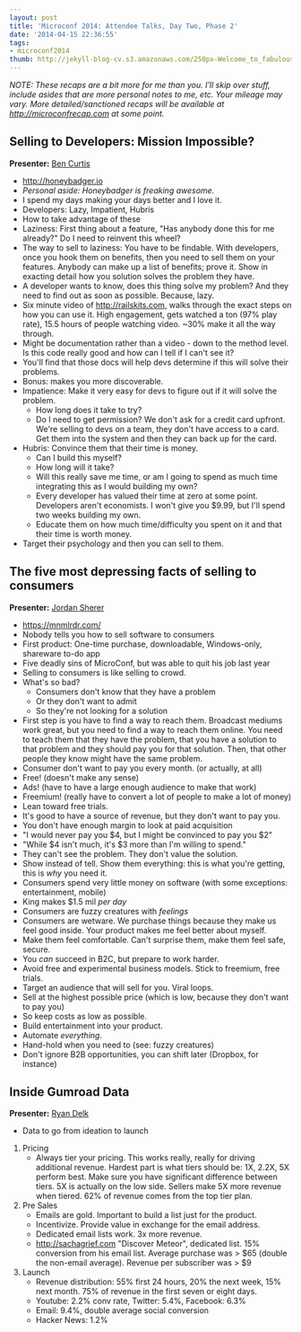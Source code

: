 ```yaml
---
layout: post
title: 'Microconf 2014: Attendee Talks, Day Two, Phase 2'
date: '2014-04-15 22:36:55'
tags:
- microconf2014
thumb: http://jekyll-blog-cv.s3.amazonaws.com/250px-Welcome_to_fabulous_las_vegas_sign.jpg
---
```


_NOTE: These recaps are a bit more for me than you. I’ll skip over stuff, include asides that are more personal notes to me, etc. Your mileage may vary. More detailed/sanctioned recaps will be available at http://microconfrecap.com at some point._

## Selling to Developers: Mission Impossible?

<script async class="speakerdeck-embed" data-id="6a2f9740a614013103e6524b11d75e78" data-ratio="1.33333333333333" src="//speakerdeck.com/assets/embed.js"></script>

**Presenter:** [Ben Curtis](https://www.twitter.com/stympy)

* <http://honeybadger.io>
* _Personal aside: Honeybadger is freaking awesome._
* I spend my days making your days better and I love it.
* Developers: Lazy, Impatient, Hubris
* How to take advantage of these
* Laziness: First thing about a feature, "Has anybody done this for me already?" Do I need to reinvent this wheel?
* The way to sell to laziness: You have to be findable. With developers, once you hook them on benefits, then you need to sell them on your features. Anybody can make up a list of benefits; prove it. Show in exacting detail how you solution solves the problem they have.
* A developer wants to know, does this thing solve my problem? And they need to find out as soon as possible. Because, lazy.
* Six minute video of <http://railskits.com>, walks through the exact steps on how you can use it. High engagement, gets watched a ton (97% play rate), 15.5 hours of people watching video. ~30% make it all the way through.
* Might be documentation rather than a video - down to the method level. Is this code really good and how can I tell if I can't see it?
* You'll find that those docs will help devs determine if this will solve their problems.
* Bonus: makes you more discoverable.
* Impatience: Make it very easy for devs to figure out if it will solve the problem.
	* How long does it take to try?
	* Do I need to get permission? We don't ask for a credit card upfront. We're selling to devs on a team, they don't have access to a card. Get them into the system and then they can back up for the card.
* Hubris: Convince them that their time is money. 
	* Can I build this myself?
	* How long will it take?
	* Will this really save me time, or am I going to spend as much time integrating this as I would building my own?
	* Every developer has valued their time at zero at some point. Developers aren't economists. I won't give you $9.99, but I'll spend two weeks building my own.
	* Educate them on how much time/difficulty you spent on it and that their time is worth money.
* Target their psychology and then you can sell to them.

## The five most depressing facts of selling to consumers

**Presenter:** [Jordan Sherer](https://www.twitter.com/widefido)

* <https://mnmlrdr.com/>
* Nobody tells you how to sell software to consumers
* First product: One-time purchase, downloadable, Windows-only, shareware to-do app
* Five deadly sins of MicroConf, but was able to quit his job last year
* Selling to consumers is like selling to crowd.
* What's so bad? 
	* Consumers don't know that they have a problem
	* Or they don't want to admit
	* So they're not looking for a solution
* First step is you have to find a way to reach them. Broadcast mediums work great, but you need to find a way to reach them online. You need to teach them that they have the problem, that you have a solution to that problem and they should pay you for that solution. Then, that other people they know might have the same problem.
* Consumer don't want to pay you every month. (or actually, at all)
* Free! (doesn't make any sense)
* Ads! (have to have a large enough audience to make that work)
* Freemium! (really have to convert a lot of people to make a lot of money)
* Lean toward free trials.
* It's good to have a source of revenue, but they don't want to pay you.
* You don't have enough margin to look at paid acquisition
* "I would never pay you $4, but I might be convinced to pay you $2"
* "While $4 isn't much, it's $3 more than I'm willing to spend."
* They can't see the problem. They don't value the solution.
* Show instead of tell. Show them everything: this is what you're getting, this is _why_ you need it.
* Consumers spend very little money on software (with some exceptions: entertainment, mobile)
* King makes $1.5 mil _per day_
* Consumers are fuzzy creatures with _feelings_
* Consumers are wetware. We purchase things because they make us feel good inside. Your product makes me feel better about myself.
* Make them feel comfortable. Can't surprise them, make them feel safe, secure.
* You _can_ succeed in B2C, but prepare to work harder.
* Avoid free and experimental business models. Stick to freemium, free trials.
* Target an audience that will sell for you. Viral loops.
* Sell at the highest possible price (which is low, because they don't want to pay you)
* So keep costs as low as possible.
* Build entertainment into your product.
* Automate _everything_.
* Hand-hold when you need to (see: fuzzy creatures)
* Don't ignore B2B opportunities, you can shift later (Dropbox, for instance)

## Inside Gumroad Data

**Presenter:** [Ryan Delk](https://www.twitter.com/delk)

* Data to go from ideation to launch
1. Pricing
	* Always tier your pricing. This works really, really for driving additional revenue. Hardest part is what tiers should be: 1X, 2.2X, 5X perform best. Make sure you have significant difference between tiers. 5X is actually on the low side. Sellers make 5X more revenue when tiered. 62% of revenue comes from the top tier plan.
2. Pre Sales
	* Emails are gold. Important to build a list just for the product.
	* Incentivize. Provide value in exchange for the email address.
	* Dedicated email lists work. 3x more revenue.
	* <http://sachagrief.com> "Discover Meteor", dedicated list. 15% conversion from his email list. Average purchase was > $65 (double the non-email average). Revenue per subscriber was > $9
3. Launch
	* Revenue distribution: 55% first 24 hours, 20% the next week, 15% next month. 75% of revenue in the first seven or eight days.
	* Youtube: 2.2% conv rate, Twitter: 5.4%, Facebook: 6.3%
	* Email: 9.4%, double average social conversion
	* Hacker News: 1.2%
